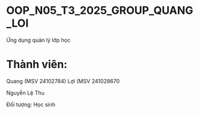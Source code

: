 # OOP_N05_T3_2025_GROUP_QUANG_LOI

Ứng dụng quản lý lớp học


# Thành viên:
Quang (MSV 24102784)
Lợi (MSV 241028670


Nguyễn Lệ Thu

Đối tượng:
Học sinh
